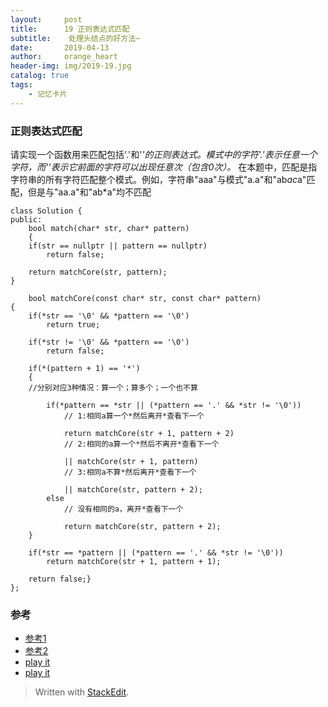 ```yaml
---
layout:     post
title:      19 正则表达式匹配
subtitle:    处理头结点的好方法~
date:       2019-04-13
author:     orange_heart
header-img: img/2019-19.jpg
catalog: true
tags:
    - 记忆卡片
---
```


### 正则表达式匹配

请实现一个函数用来匹配包括'.'和'*'*的正则表达式*。*模式中的字符'.'表示任意一个字符，而'*'*表示它前面的字符可以出现任意次（包含0次）*。* 在本题中，匹配是指字符串的所有字符匹配整个模式。例如，字符串"aaa"与模式"a.a"和"ab*ac*a"匹配，但是与"aa.a"和"ab*a"均不匹配

```objc
class Solution {
public:
    bool match(char* str, char* pattern)
    {
    if(str == nullptr || pattern == nullptr)
        return false;

    return matchCore(str, pattern);
}

    bool matchCore(const char* str, const char* pattern)
{
    if(*str == '\0' && *pattern == '\0')
        return true;

    if(*str != '\0' && *pattern == '\0')
        return false;

    if(*(pattern + 1) == '*')
    {  
    //分别对应3种情况：算一个；算多个；一个也不算
    
        if(*pattern == *str || (*pattern == '.' && *str != '\0'))  
            // 1:相同a算一个*然后离开*查看下一个
            
            return matchCore(str + 1, pattern + 2)  
            // 2:相同的a算一个*然后不离开*查看下一个
            
            || matchCore(str + 1, pattern)  
            // 3:相同a不算*然后离开*查看下一个 
            
            || matchCore(str, pattern + 2);
        else  
            // 没有相同的a，离开*查看下一个
            
            return matchCore(str, pattern + 2);
    }

    if(*str == *pattern || (*pattern == '.' && *str != '\0'))
        return matchCore(str + 1, pattern + 1);

    return false;}
};
```
### 参考

- [参考1](https://github.com/zhedahht/CodingInterviewChinese2)
- [参考2](https://github.com/gatieme/CodingInterviews)
- [play it](https://www.nowcoder.com/practice/45327ae22b7b413ea21df13ee7d6429c?tpId=13&tqId=11205&rp=2&ru=/ta/coding-interviews&qru=/ta/coding-interviews/question-ranking)
- [play it](https://leetcode.com/problems/regular-expression-matching/)



> Written with [StackEdit](https://stackedit.io/).
<!--stackedit_data:
eyJoaXN0b3J5IjpbLTM0NTcxMDIzNiwtNDg2MDY3ODk4XX0=
-->